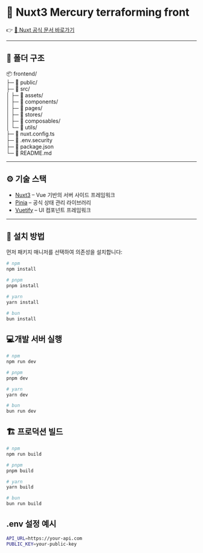 

# 🚀 Nuxt3 Mercury terraforming front


👉 [📘 Nuxt 공식 문서 바로가기](https://nuxt.com/docs/getting-started/introduction)

---

## 📁 폴더 구조  
  📦 frontend/  
  ├─ 📁 public/  
  ├─ 📁 src/  
  │   ├─ 📁 assets/  
  │   ├─ 📁 components/  
  │   ├─ 📁 pages/  
  │   ├─ 📁 stores/  
  │   ├─ 📁 composables/  
  │   └─ 📁 utils/  
  ├─ 📄 nuxt.config.ts  
  ├─ 📄 .env.security  
  ├─ 📄 package.json  
  └─ 📄 README.md  
  

---

## ⚙️ 기술 스택

- [Nuxt3](https://nuxt.com/) – Vue 기반의 서버 사이드 프레임워크
- [Pinia](https://pinia.vuejs.org/) – 공식 상태 관리 라이브러리
- [Vuetify](https://vuetifyjs.com/) – UI 컴포넌트 프레임워크

---

## 🧪 설치 방법

먼저 패키지 매니저를 선택하여 의존성을 설치합니다:

```bash
# npm
npm install

# pnpm
pnpm install

# yarn
yarn install

# bun
bun install
```

## 💻개발 서버 실행
```bash
# npm
npm run dev

# pnpm
pnpm dev

# yarn
yarn dev

# bun
bun run dev
```

## 🏗️ 프로덕션 빌드
```bash
# npm
npm run build

# pnpm
pnpm build

# yarn
yarn build

# bun
bun run build
```

## .env 설정 예시
```bash
API_URL=https://your-api.com
PUBLIC_KEY=your-public-key

```
